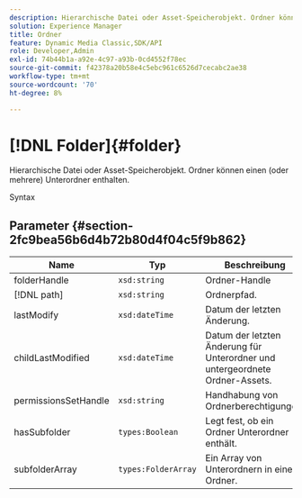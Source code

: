 ```yaml
---
description: Hierarchische Datei oder Asset-Speicherobjekt. Ordner können einen (oder mehrere) Unterordner enthalten.
solution: Experience Manager
title: Ordner
feature: Dynamic Media Classic,SDK/API
role: Developer,Admin
exl-id: 74b44b1a-a92e-4c97-a93b-0cd4552f78ec
source-git-commit: f42378a20b58e4c5ebc961c6526d7cecabc2ae38
workflow-type: tm+mt
source-wordcount: '70'
ht-degree: 8%

---
```


# [!DNL Folder]{#folder}

Hierarchische Datei oder Asset-Speicherobjekt. Ordner können einen (oder mehrere) Unterordner enthalten.

Syntax

## Parameter {#section-2fc9bea56b6d4b72b80d4f04c5f9b862}

| Name | Typ | Beschreibung |
|---|---|---|
| folderHandle | `xsd:string` | Ordner-Handle |
| [!DNL path] | `xsd:string` | Ordnerpfad. |
| lastModify | `xsd:dateTime` | Datum der letzten Änderung. |
| childLastModified | `xsd:dateTime` | Datum der letzten Änderung für Unterordner und untergeordnete Ordner-Assets. |
| permissionsSetHandle | `xsd:string` | Handhabung von Ordnerberechtigungen. |
| hasSubfolder | `types:Boolean` | Legt fest, ob ein Ordner Unterordner enthält. |
| subfolderArray | `types:FolderArray` | Ein Array von Unterordnern in einem Ordner. |
